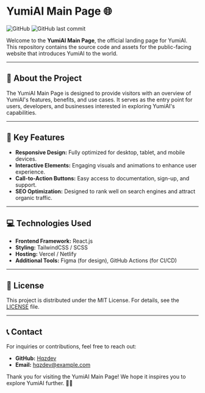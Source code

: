 # YumiAI Main Page 🌐

![GitHub](https://img.shields.io/github/license/Hqzdev/Yumi-ai-main-page) ![GitHub last commit](https://img.shields.io/github/last-commit/Hqzdev/Yumi-ai-main-page)

Welcome to the **YumiAI Main Page**, the official landing page for YumiAI. This repository contains the source code and assets for the public-facing website that introduces YumiAI to the world.

---

## 🌟 About the Project

The YumiAI Main Page is designed to provide visitors with an overview of YumiAI's features, benefits, and use cases. It serves as the entry point for users, developers, and businesses interested in exploring YumiAI's capabilities.

---

## 🔧 Key Features

- **Responsive Design:** Fully optimized for desktop, tablet, and mobile devices.
- **Interactive Elements:** Engaging visuals and animations to enhance user experience.
- **Call-to-Action Buttons:** Easy access to documentation, sign-up, and support.
- **SEO Optimization:** Designed to rank well on search engines and attract organic traffic.

---

## 💻 Technologies Used

- **Frontend Framework:** React.js
- **Styling:** TailwindCSS / SCSS
- **Hosting:** Vercel / Netlify
- **Additional Tools:** Figma (for design), GitHub Actions (for CI/CD)

---

## 📄 License

This project is distributed under the MIT License. For details, see the [LICENSE](LICENSE) file.

---

## 📞 Contact

For inquiries or contributions, feel free to reach out:

- **GitHub:** [Hqzdev](https://github.com/Hqzdev)
- **Email:** hqzdev@example.com

Thank you for visiting the YumiAI Main Page! We hope it inspires you to explore YumiAI further. 🚀✨
